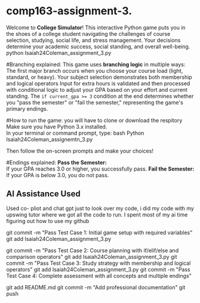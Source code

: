 # comp163-assignment-3.
Welcome to **College Simulator**! This interactive Python game puts you in the shoes of a college student navigating the challenges of course selection, studying, social life, and stress management. Your decisions determine your academic success, social standing, and overall well-being.
python Isaiah24Coleman_assignment_3.py

#Branching explained:
This game uses **branching logic** in multiple ways:
The first major branch occurs when you choose your course load (light, standard, or heavy).
Your subject selection demonstrates both membership and logical operators
Input for extra hours is validated and then processed with conditional logic to adjust your GPA based on your effort and current standing.
The `if current_gpa >= 3` condition at the end determines whether you "pass the semester" or "fail the semester," representing the game's primary endings.

#How to run the game:
you will have to clone or download the respitory 
Make sure you have Python 3.x installed.  
In your terminal or command prompt, type:
bash Python Isaiah24Coleman_assignemtn_3.py
   
Then follow the on-screen prompts and make your choices!

#Endings explained:
**Pass the Semester:**  
  If your GPA reaches 3.0 or higher, you successfully pass.
**Fail the Semester:**  
  If your GPA is below 3.0, you do not pass.

## AI Assistance Used
Used co- pliot and chat gpt just to look over my code, i did my code with
my upswing tutor where we got all the code to run. I spent most of my ai time 
figuring out how to use my github


git commit -m "Pass Test Case 1: Initial game setup with required variables"
git add Isaiah24Coleman_assignment_3.py

git commit -m "Pass Test Case 2: Course planning with if/elif/else and comparison operators"
git add Isaiah24Coleman_assignment_3.py
git commit -m "Pass Test Case 3: Study strategy with membership and logical operators"
git add Isaiah24Coleman_assignment_3.py
git commit -m "Pass Test Case 4: Complete assessment with all concepts and multiple endings"

git add README.md
git commit -m "Add professional documentation"
git push
